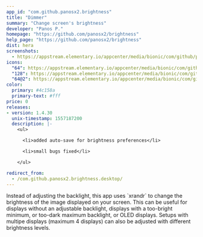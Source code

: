 ```yaml
---
app_id: "com.github.panosx2.brightness"
title: "Dimmer"
summary: "Change screen's brightness"
developer: "Panos P."
homepage: "https://github.com/panosx2/brightness"
help_page: "https://github.com/panosx2/brightness"
dist: hera
screenshots:
  - https://appstream.elementary.io/appcenter/media/bionic/com/github/panosx2.brightness/2FFAC77CF086C249EA237A5F986AA037/screenshots/image-1_orig.png
icons:
  "64": https://appstream.elementary.io/appcenter/media/bionic/com/github/panosx2.brightness/2FFAC77CF086C249EA237A5F986AA037/icons/64x64/com.github.panosx2.brightness_com.github.panosx2.brightness.png
  "128": https://appstream.elementary.io/appcenter/media/bionic/com/github/panosx2.brightness/2FFAC77CF086C249EA237A5F986AA037/icons/128x128/com.github.panosx2.brightness_com.github.panosx2.brightness.png
  "64@2": https://appstream.elementary.io/appcenter/media/bionic/com/github/panosx2.brightness/2FFAC77CF086C249EA237A5F986AA037/icons/64x64@2/com.github.panosx2.brightness_com.github.panosx2.brightness.png
color:
  primary: #4c158a
  primary-text: #fff
price: 0
releases:
- version: 1.4.30
  unix-timestamp: 1557187200
  description: |-
    <ul>

      <li>added auto-save for brightness preferences</li>

      <li>small bugs fixed</li>

    </ul>

redirect_from:
  - /com.github.panosx2.brightness.desktop/
---
```

<p>Instead of adjusting the backlight, this app uses `xrandr` to change the brightness of the image displayed on your screen.  This can be useful for displays without an adjustable backlight, displays with a too-bright minimum, or too-dark maximum backlight, or OLED displays. Setups with multipe displays (maximum 4 displays) can also be adjusted with different brightness levels.</p>
